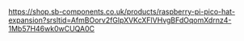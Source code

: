 
https://shop.sb-components.co.uk/products/raspberry-pi-pico-hat-expansion?srsltid=AfmBOorv2fGlpXVKcXFlVHvgBFdOqomXdrnz4-1Mb57H46wk0wCUQA0C
